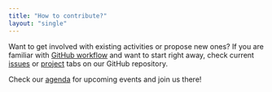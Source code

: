```yaml
---
title: "How to contribute?"
layout: "single"
---
```


Want to get involved with existing activities or propose new ones? If you are familiar with [GitHub workflow](https://guides.github.com/activities/hello-world/) and want to start right away, check current [issues](https://github.com/Radboud-University/osc-nijmegen/issues) or [project](https://github.com/Radboud-University/osc-nijmegen/projects) tabs on our GitHub repository.

Check our [agenda](https://radboud-university.github.io/osc-nijmegen/_pages/agenda/) for upcoming events and join us there!
